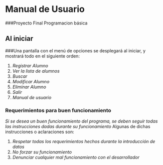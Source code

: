 # Manual de Usuario

###Proyecto Final Programacion básica

## Al iniciar

###Una pantalla con el menú de opciones se desplegará al iniciar, y mostrará todo en el siguiente orden:
1. *Registrar Alumno*
2. *Ver la lista de alumnos*
3. *Buscar*
4. *Modificar Alumno*
5. *Eliminar Alumno*
6. *Salir*
7. *Manual de usuario*


### Requerimientos para buen funcionamiento

_Si se desea un buen funcionamiento del programa, se deben seguir todas las instrucciones dadas durante su funcionamiento_
Algunas de dichas instrucciones o aclaraciones son:
1. *Respetar todas los requerimientos hechos durante la introducción de datos*
2. *No forzar su funcionamiento*
3. *Denunciar cualquier mal funcionamiento con el desarrollador*
